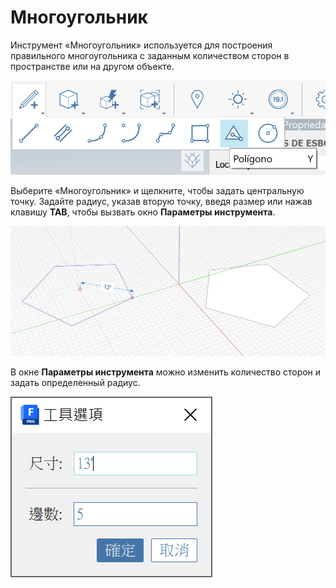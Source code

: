 # Многоугольник

Инструмент «Многоугольник» используется для построения правильного многоугольника с заданным количеством сторон в пространстве или на другом объекте.

![](<../.gitbook/assets/image (9) (1).png>)

Выберите «Многоугольник» и щелкните, чтобы задать центральную точку. Задайте радиус, указав вторую точку, введя размер или нажав клавишу **TAB**, чтобы вызвать окно **Параметры инструмента**.

![](<../.gitbook/assets/image (7) (1).png>)

В окне **Параметры инструмента** можно изменить количество сторон и задать определенный радиус.

![](<../.gitbook/assets/image (13) (1).png>)

